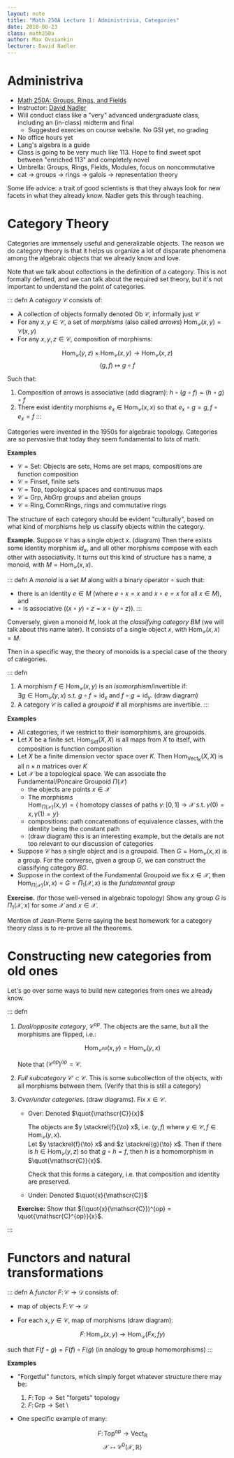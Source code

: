 ```yaml
---
layout: note
title: "Math 250A Lecture 1: Administrivia, Categories"
date: 2018-08-23
class: math250a
author: Max Ovsiankin
lecturer: David Nadler
---
```


# Administriva
- [Math 250A: Groups, Rings, and Fields](https://math.berkeley.edu/~nadler/250afall2018)
- Instructor: [David Nadler](https://math.berkeley.edu/~nadler/)
- Will conduct class like a "very" advanced undergraduate class, including an (in-class) midterm and final
    - Suggested exercies on course website. No GSI yet, no grading
- No office hours yet
- Lang's algebra is a guide
- Class is going to be very much like 113. Hope to find sweet spot between "enriched 113" and completely novel
- Umbrella: Groups, Rings, Fields, Modules, focus on noncommutative
- cat $\to$ groups $\to$ rings $\to$ galois $\to$ representation theory

Some life advice: a trait of good scientists is that they always look for new facets in what they already know.
Nadler gets this through teaching.

# Category Theory

Categories are immensely useful and generalizable objects.
The reason we do category theory is that it helps us organize a lot of disparate phenomena among the algebraic objects
that we already know and love.

Note that we talk about collections in the definition of a category. This is not formally defined, and we can talk about
the required set theory, but it's not important to understand the point of categories.

::: defn
A _category_ $\mathscr{C}$ consists of:

- A collection of objects formally denoted $\text{Ob} \ \mathscr{C}$, informally just $\mathscr{C}$
- For any $x, y \in \mathscr{C}$, a set of _morphisms_ (also called _arrows_) $\text{Hom}_\mathscr{C}(x, y) = \mathscr{C}(x, y)$
- For any $x, y, z \in \mathscr{C}$, composition of morphisms:

$$\text{Hom}_\mathscr{C}(y, z) \times \text{Hom}_\mathscr{C}(x, y) \to \text{Hom}_\mathscr{C}(x, z)$$
$$ (g, f) \mapsto g \circ f$$

Such that:

1. Composition of arrows is associative (add diagram): $h \circ (g \circ f) = (h \circ g) \circ f$
2. There exist identity morphisms $e_x \in \text{Hom}_\mathscr{C}(x, x)$ so that $e_x \circ g = g, f \circ e_x = f$
:::

Categories were invented in the 1950s for algebraic topology. Categories are so pervasive that today they seem fundamental to lots of math.

__Examples__

- $\mathscr{C} = \text{Set}$: Objects are sets, Homs are set maps, compositions are function composition
- $\mathscr{C} = \text{Finset}$, finite sets
- $\mathscr{C} = \text{Top}$, topological spaces and continuous maps
- $\mathscr{C} = \text{Grp}, \text{AbGrp}$ groups and abelian groups
- $\mathscr{C} = \text{Ring}, \text{CommRings}$, rings and commutative rings

The structure of each category should be evident "culturally", based on what kind of morphisms help us classify
objects within the category.

__Example.__ Suppose $\mathscr{C}$ has a single object $x$. (diagram)
Then there exists some identity morphism $id_x$, and all other morphisms compose with each other with associativity.
It turns out this kind of structure has a name, a monoid, with $M = \text{Hom}_\mathscr{C}(x, x)$.

::: defn
A _monoid_ is a set $M$ along with a binary operator $\circ$ such that:

- there is an identity $e \in M$ (where $e \circ x = x$ and $x \circ e = x$ for all $x \in M$), and
- $\circ$ is associative ($(x \circ y) \circ z = x \circ (y \circ z)$).
:::

Conversely, given a monoid $M$, look at the _classifying category_ $BM$ (we will talk about this name later).
It consists of a single object $x$, with $\text{Hom}_\mathscr{C}(x, x) = M$.

Then in a specific way, the theory of monoids is a special case of the theory of categories.

::: defn
1. A morphism $f \in \text{Hom}_\mathscr{C}(x, y)$ is an _isomorphism_/invertible if:\
    $\exists g \in \text{Hom}_\mathscr{C}(y, x)$ s.t. $g \circ f = \text{id}_x$ and $f \circ g = \text{id}_y$.
    (draw diagram)
2. A category $\mathscr{C}$ is called a _groupoid_ if all morphisms are invertible.
:::

__Examples__

- All categories, if we restrict to their isomorphisms, are groupoids.
- Let $X$ be a finite set. $\text{Hom}_\text{Set}(X, X)$ is all maps from $X$ to itself, with composition is function composition
- Let $X$ be a finite dimension vector space over $K$. Then $\text{Hom}_{\text{Vect}_K}(X, X)$ is all $n \times n$ matrices over $K$
- Let $\mathscr{X}$ be a topological space. We can associate the Fundamental/Poncaire Groupoid $\Pi(\mathscr{X})$
    - the objects are points $x \in \mathscr{X}$
    - The morphisms\
    $\text{Hom}_{\Pi(\mathscr{X})}(x, y) = \{ \text{ homotopy classes of paths } \gamma \colon [0, 1] \to \mathscr{X} \text{ s.t. } \gamma(0) = x, \gamma(1) = y \}$
    - compositions: path concatenations of equivalence classes, with the identity being the constant path
    - (draw diagram) this is an interesting example, but the details are not too relevant to our discussion of categories
- Suppose $\mathscr{C}$ has a single object and is a groupoid. Then $G = \text{Hom}_\mathscr{C}(x, x)$ is a group.
For the converse, given a group $G$, we can construct the classifying category $BG$.
- Suppose in the context of the Fundamental Groupoid we fix $x \in \mathscr{X}$, then $\text{Hom}_{\Pi(\mathscr{X})}(x, x) = G = \Pi_1(\mathscr{X}, x)$ is the _fundamental group_

__Exercise.__ (for those well-versed in algebraic topology) Show any group $G$ is $\Pi_1(\mathscr{X}, x)$ for some $\mathscr{X}$ and $x \in \mathscr{X}$.

Mention of Jean-Pierre Serre saying the best homework for a category theory class is to re-prove all the theorems.

# Constructing new categories from old ones

Let's go over some ways to build new categories from ones we already know.

::: defn
1. _Dual/opposite category_, $\mathscr{C}^{op}$. The objects are the same, but all the morphisms are flipped, i.e.:

    $$\text{Hom}_{\mathscr{C}^{op}}(x, y) = \text{Hom}_{\mathscr{C}}(y, x)$$

    Note that $\left(\mathscr{C}^{op}\right)^{op} = \mathscr{C}$.

2. _Full subcategory_ $\mathscr{C}' \subset \mathscr{C}$. This is some subcollection of the objects, with all morphisms between them. (Verify that this is still a category)

3. _Over/under categories_. (draw diagrams). Fix $x \in \mathscr{C}$.

    - Over: Denoted $\quot{\mathscr{C}}{x}$
    
        The objects are $y \stackrel{f}{\to} x$, i.e. $(y, f)$ where $y \in \mathscr{C}, f \in \text{Hom}_\mathscr{C}(y, x)$.\
        Let $y \stackrel{f}{\to} x$ and $z \stackrel{g}{\to} x$. Then if there is $h \in \text{Hom}_\mathscr{C}(y, z)$ so that $g \circ h = f$, then $h$ is a homomorphism in $\quot{\mathscr{C}}{x}$.

        Check that this forms a category, i.e. that composition and identity are preserved.

    - Under: Denoted $\quot{x}{\mathscr{C}}$

    __Exercise:__ Show that $(\quot{x}{\mathscr{C}})^{op} = \quot{\mathscr{C}^{op}}{x}$. 

:::

# Functors and natural transformations

::: defn
A _functor_ $F \colon \mathscr{C} \to \mathscr{D}$ consists of:

- map of objects $F \colon \mathscr{C} \to \mathscr{D}$
- For each $x, y \in \mathscr{C}$, map of morphisms (draw diagram):

    $$ F \colon \text{Hom}_{\mathscr{C}}(x, y) \to \text{Hom}_\mathscr{D}(Fx, fy)$$

such that $F(f \circ g) = F(f) \circ F(g)$ (in analogy to group homomorphisms)
:::

__Examples__

- "Forgetful" functors, which simply forget whatever structure there may be:
    1. $F \colon \text{Top} \to \text{Set}$ "forgets" topology
    2. $F \colon \text{Grp} \to \text{Set}$ \

- One specific example of many:
    
    $$ F \colon \text{Top}^{op} \to \text{Vect}_\mathbb{R}$$
    $$ \mathscr{X} \mapsto \mathscr{C}^0(\mathscr{X}, \mathbb{R}) $$